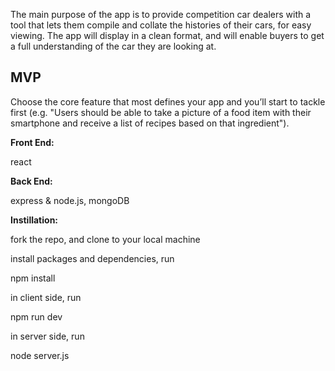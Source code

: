 The main purpose of the app is to provide competition car dealers with a tool that lets them compile and collate the histories of their cars, for easy viewing. The app will display in a clean format, and will enable buyers to get a full understanding of the car they are looking at.

## MVP

Choose the core feature that most defines your app and you’ll start to tackle first (e.g. "Users should be able to take a picture of a food item with their smartphone and receive a list of recipes based on that ingredient").

**Front End:**

react


**Back End:**

express & node.js, mongoDB

**Instillation:**

fork the repo, and clone to your local machine

install packages and dependencies, run

  npm install

in client side, run

  npm run dev

in server side, run

  node server.js
